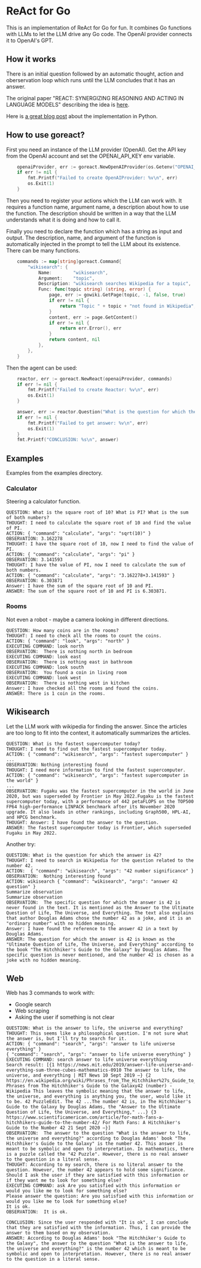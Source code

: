 # ReAct for Go

This is an implementation of ReAct for Go for fun. It combines Go functions with LLMs to let the LLM drive any Go code. The OpenAI
provider connects it to OpenAI's GPT.

## How it works

There is an initial question followed by an automatic thought, action and oberservation loop which runs until the LLM concludes that it has an answer.

The original paper "REACT: SYNERGIZING REASONING AND ACTING IN LANGUAGE MODELS" describing the idea is [here](https://arxiv.org/pdf/2210.03629.pdf).

Here is [a great blog post](https://blog.gopenai.com/react-a-bridge-between-llms-and-code-functions-54e5448c9a2) about the implementation in Python.

## How to use goreact?

First you need an instance of the LLM provider (OpenAI). Get the API key
from the OpenAI account and set the OPENAI_API_KEY env variable.

```go
	openaiProvider, err := goreact.NewOpenAIProvider(os.Getenv("OPENAI_API_KEY"))
	if err != nil {
		fmt.Printf("Failed to create OpenAIProvider: %v\n", err)
		os.Exit(1)
	}
```

Then you need to register your actions which the LLM can work with. It requires
a function name, argument name, a description about how to use the function.
The description should be written in a way that the LLM understands what it is
doing and how to call it.

Finally you need to declare the function which has a string as input and output.
The description, name, and argument of the function is automatically injected in 
the prompt to tell the LLM about its existence. There can be many functions.

````go
	commands := map[string]goreact.Command{
		"wikisearch": {
			Name:        "wikisearch",
			Argument:    "topic",
			Description: "wikisearch searches Wikipedia for a topic",
			Func: func(topic string) (string, error) {
				page, err := gowiki.GetPage(topic, -1, false, true)
				if err != nil {
					return "Topic " + topic + "not found in Wikipedia", err
				}
				content, err := page.GetContent()
				if err != nil {
					return err.Error(), err
				}
				return content, nil
			},
		},
	}
````

Then the agent can be used:

````go
	reactor, err := goreact.NewReact(openaiProvider, commands)
	if err != nil {
		fmt.Printf("Failed to create Reactor: %v\n", err)
		os.Exit(1)
	}

	answer, err := reactor.Question("What is the question for which the answer is 42?")
	if err != nil {
		fmt.Printf("Failed to get answer: %v\n", err)
		os.Exit(1)
	}
	fmt.Printf("CONCLUSION: %s\n", answer)
````

## Examples

Examples from the examples directory.

### Calculator

Steering a calculator function.

```
QUESTION: What is the square root of 10? What is PI? What is the sum of both numbers?
THOUGHT: I need to calculate the square root of 10 and find the value of PI.
ACTION: { "command": "calculate", "args": "sqrt(10)" }
OBSERVATION: 3.162278
THOUGHT: I have the square root of 10, now I need to find the value of PI.
ACTION: { "command": "calculate", "args": "pi" }
OBSERVATION: 3.141593
THOUGHT: I have the value of PI, now I need to calculate the sum of both numbers.
ACTION: { "command": "calculate", "args": "3.162278+3.141593" }
OBSERVATION: 6.303871
Answer: I have the sum of the square root of 10 and PI.
ANSWER: The sum of the square root of 10 and PI is 6.303871.
```

### Rooms

Not even a robot - maybe a camera looking in different directions.

```
QUESTION: How many coins are in the rooms?
THOUGHT: I need to check all the rooms to count the coins.
ACTION: { "command": "look", "args": "north" } 
EXECUTING COMMAND: look north
OBSERVATION:  There is nothing north in bedroom
EXECUTING COMMAND: look east
OBSERVATION:  There is nothing east in bathroom
EXECUTING COMMAND: look south
OBSERVATION:  You found a coin in living room
EXECUTING COMMAND: look west
OBSERVATION:  There is nothing west in kitchen
Answer: I have checked all the rooms and found the coins.
ANSWER: There is 1 coin in the rooms.
```

## Wikisearch

Let the LLM work with wikipedia for finding the answer. Since the articles
are too long to fit into the context, it automatically summarizes the articles.

```
QUESTION: What is the fastest supercomputer today?
THOUGHT: I need to find out the fastest supercomputer today.
ACTION: { "command": "wikisearch", "args": "fastest supercomputer" }
...
OBSERVATION: Nothing interesting found
THOUGHT: I need more information to find the fastest supercomputer.
ACTION: { "command": "wikisearch", "args": "fastest supercomputer in the world" }
...
OBSERVATION: Fugaku was the fastest supercomputer in the world in June 2020, but was superseded by Frontier in May 2022.Fugaku is the fastest supercomputer today, with a performance of 442 petaFLOPS on the TOP500 FP64 high-performance LINPACK benchmark after its November 2020 upgrade. It also leads in other rankings, including Graph500, HPL-AI, and HPCG benchmark.
THOUGHT: Answer: I have found the answer to the question.
ANSWER: The fastest supercomputer today is Frontier, which superseded Fugaku in May 2022.
```

Another try:

```
QUESTION: What is the question for which the answer is 42?
THOUGHT: I need to search in Wikipedia for the question related to the number 42. 
ACTION:  { "command": "wikisearch", "args": "42 number significance" } 
OBSERVATION:  Nothing interesting found
ACTION: wikisearch { "command": "wikisearch", "args": "answer 42 question" }
Summarize observation
Summarize observation
OBSERVATION:  The specific question for which the answer is 42 is never found in the text. It is mentioned as the Answer to the Ultimate Question of Life, The Universe, and Everything. The text also explains that author Douglas Adams chose the number 42 as a joke, and it is an "ordinary number" with no hidden meaning.
Answer: I have found the reference to the answer 42 in a text by Douglas Adams.
ANSWER: The question for which the answer is 42 is known as the "Ultimate Question of Life, The Universe, and Everything" according to the book "The Hitchhiker's Guide to the Galaxy" by Douglas Adams. The specific question is never mentioned, and the number 42 is chosen as a joke with no hidden meaning.
```
## Web

Web has 3 commands to work with:

- Google search
- Web scraping
- Asking the user if something is not clear

```
QUESTION: What is the answer to life, the universe and everything?
THOUGHT: This seems like a philosophical question. I'm not sure what the answer is, but I'll try to search for it.
ACTION: { "command": "search", "args": "answer to life universe everything" } 
{ "command": "search", "args": "answer to life universe everything" } 
EXECUTING COMMAND: search answer to life universe everything
Search result: [{1 https://news.mit.edu/2019/answer-life-universe-and-everything-sum-three-cubes-mathematics-0910 The answer to life, the universe, and everything | MIT News 10 Sept 2019 —} {2 https://en.wikipedia.org/wiki/Phrases_from_The_Hitchhiker%27s_Guide_to_the_Galaxy Phrases from The Hitchhiker's Guide to the Galaxy42 (number) - Wikipedia This leaves the symbolic meaning that the answer to life, the universe, and everything is anything you, the user, would like it to be. 42 PuzzleEdit. The 42 ...The number 42 is, in The Hitchhiker's Guide to the Galaxy by Douglas Adams, the "Answer to the Ultimate Question of Life, the Universe, and Everything," ...} {3 https://www.scientificamerican.com/article/for-math-fans-a-hitchhikers-guide-to-the-number-42/ For Math Fans: A Hitchhiker's Guide to the Number 42 21 Sept 2020 —}]
OBSERVATION:  The answer to the question "What is the answer to life, the universe and everything?" according to Douglas Adams' book "The Hitchhiker's Guide to the Galaxy" is the number 42. This answer is meant to be symbolic and open to interpretation. In mathematics, there is a puzzle called the "42 Puzzle". However, there is no real answer to the question in a literal sense.
THOUGHT: According to my search, there is no literal answer to the question. However, the number 42 appears to hold some significance. Should I ask the user if they are satisfied with this information or if they want me to look for something else? 
EXECUTING COMMAND: ask Are you satisfied with this information or would you like me to look for something else?
Please answer the question: Are you satisfied with this information or would you like me to look for something else?
It is ok.
OBSERVATION:  It is ok.

CONCLUSION: Since the user responded with "It is ok", I can conclude that they are satisfied with the information. Thus, I can provide the answer to them based on my observation.
ANSWER: According to Douglas Adams' book "The Hitchhiker's Guide to the Galaxy", the answer to the question "What is the answer to life, the universe and everything?" is the number 42 which is meant to be symbolic and open to interpretation. However, there is no real answer to the question in a literal sense.
```
